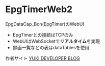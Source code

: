 EpgTimerWeb2
============

EpgDataCap_Bon(EpgTimer)のWebUI
* EpgTimerとの接続はTCPのみ
* WebUIはWebSocketで**リアルタイム**を実現
* 録画一覧などの表はdataTablesを使用

作者サイト [YUKI DEVELOPER BLOG](http://yuki.0am.jp)

